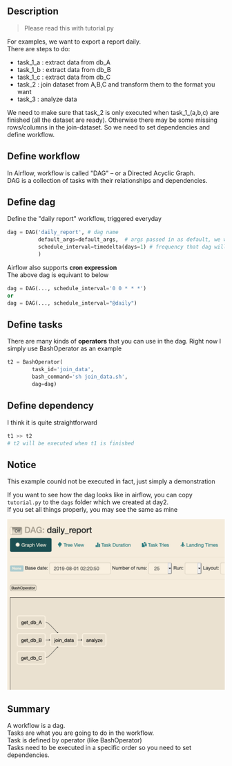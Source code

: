 Description
------------
> Please read this with tutorial.py

For examples, we want to export a report daily.
<br>
There are steps to do:
- task_1_a : extract data from db_A
- task_1_b : extract data from db_B
- task_1_c : extract data from db_C
- task_2 : join dataset from A,B,C and transform them to the format you want
- task_3 : analyze data

We need to make sure that task_2 is only executed when task_1_(a,b,c) are finished (all the dataset are ready).
Otherwise there may be some missing rows/columns in the join-dataset.
So we need to set dependencies and define workflow.

Define workflow
------------
In Airflow, workflow is called "DAG" – or a Directed Acyclic Graph.
<br>
DAG is a collection of tasks with their relationships and dependencies.


Define dag
------------
Define the "daily report" workflow, triggered everyday
```python
dag = DAG('daily_report', # dag name
          default_args=default_args,  # args passed in as default, we will dive into them later
          schedule_interval=timedelta(days=1) # frequency that dag will be executed
          )
```
Airflow also supports **cron expression**
<br>
The above dag is equivant to below
```python
dag = DAG(..., schedule_interval='0 0 * * *')
or
dag = DAG(..., schedule_interval="@daily")
```


Define tasks
------------
There are many kinds of **operators** that you can use in the dag.
Right now I simply use BashOperator as an example
```python
t2 = BashOperator(
        task_id='join_data',
        bash_command='sh join_data.sh',
        dag=dag)
```

Define dependency
------------
I think it is quite straightforward
```python
t1 >> t2
# t2 will be executed when t1 is finished
```

Notice
------------
This example counld not be executed in fact, just simply a demonstration

If you want to see how the dag looks like in airflow, you can copy `tutorial.py` to the `dags` folder which we created at day2.
<br>
If you set all things properly, you may see the same as mine

![image](imgs/dag.png)

Summary
------------
A workflow is a dag.
<br>
Tasks are what you are going to do in the workflow.
<br>
Task is defined by operator (like BashOperator)
<br>
Tasks need to be executed in a specific order so you need to set dependencies.
